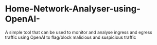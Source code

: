 # Home-Network-Analyser-using-OpenAI-
A simple tool that can be used to monitor and analyse ingress and
 egress traffic using OpenAI to flag/block malicious and suspicious
 traffic
